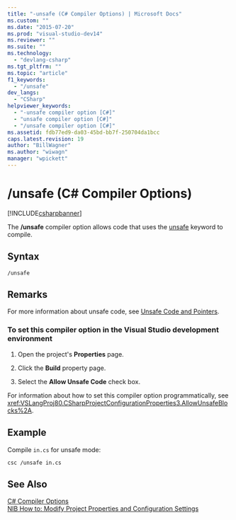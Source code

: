 ```yaml
---
title: "-unsafe (C# Compiler Options) | Microsoft Docs"
ms.custom: ""
ms.date: "2015-07-20"
ms.prod: "visual-studio-dev14"
ms.reviewer: ""
ms.suite: ""
ms.technology: 
  - "devlang-csharp"
ms.tgt_pltfrm: ""
ms.topic: "article"
f1_keywords: 
  - "/unsafe"
dev_langs: 
  - "CSharp"
helpviewer_keywords: 
  - "-unsafe compiler option [C#]"
  - "unsafe compiler option [C#]"
  - "/unsafe compiler option [C#]"
ms.assetid: fdb77ed9-da03-45bd-bb7f-250704da1bcc
caps.latest.revision: 19
author: "BillWagner"
ms.author: "wiwagn"
manager: "wpickett"
---
```

# /unsafe (C# Compiler Options)
[!INCLUDE[csharpbanner](../../../includes/csharpbanner.md)]

The **/unsafe** compiler option allows code that uses the [unsafe](../../../csharp/language-reference/keywords/unsafe.md) keyword to compile.  
  
## Syntax  
  
```  
/unsafe  
```  
  
## Remarks  
 For more information about unsafe code, see [Unsafe Code and Pointers](../../../csharp/programming-guide/unsafe-code-pointers/index.md).  
  
### To set this compiler option in the Visual Studio development environment  
  
1.  Open the project's **Properties** page.  
  
2.  Click the **Build** property page.  
  
3.  Select the **Allow Unsafe Code** check box.  
  
 For information about how to set this compiler option programmatically, see <xref:VSLangProj80.CSharpProjectConfigurationProperties3.AllowUnsafeBlocks%2A>.  
  
## Example  
 Compile `in.cs` for unsafe mode:  
  
```  
csc /unsafe in.cs  
```  
  
## See Also  
 [C# Compiler Options](../../../csharp/language-reference/compiler-options/index.md)   
 [NIB How to: Modify Project Properties and Configuration Settings](http://msdn.microsoft.com/en-us/e7184bc5-2f2b-4b4f-aa9a-3ecfcbc48b67)